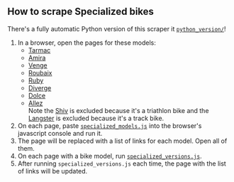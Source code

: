## How to scrape Specialized bikes

There's a fully automatic Python version of this scraper it [`python_version/`](python_version)!

1. In a browser, open the pages for these models:
    * [Tarmac](https://www.specialized.com/bikes/road/tarmac)
    * [Amira](https://www.specialized.com/bikes/road/amira)
    * [Venge](https://www.specialized.com/bikes/road/venge)
    * [Roubaix](https://www.specialized.com/bikes/road/roubaix)
    * [Ruby](https://www.specialized.com/bikes/road/ruby)
    * [Diverge](https://www.specialized.com/bikes/road/diverge)
    * [Dolce](https://www.specialized.com/bikes/road/dolce)
    * [Allez](https://www.specialized.com/bikes/road/allez)  
Note the  [Shiv](https://www.specialized.com/bikes/triathlon/shiv) is excluded because it's a triathlon bike and the
[Langster](https://www.specialized.com/bikes/road/langster) is excluded because it's a track bike.
1. On each page, paste [`specialized_models.js`](specialized_models.js) into the browser's javascript console and run it.
1. The page will be replaced with a list of links for each model. Open all of them.
1. On each page with a bike model, run [`specialized_versions.js`](specialized_versions.js).
1. After running `specialized_versions.js` each time, the page with the list of links will be updated.
